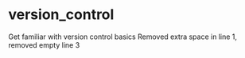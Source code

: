 # version_control
Get familiar with version control basics
Removed extra space in line 1, removed empty line 3